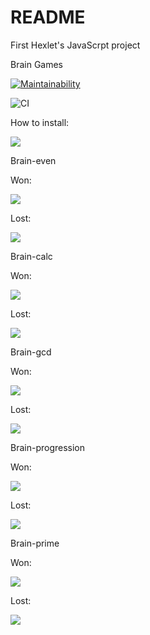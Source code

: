 # README

First Hexlet's JavaScrpt project

Brain Games

[![Maintainability](https://api.codeclimate.com/v1/badges/78f57dd497822b5cc83a/maintainability)](https://codeclimate.com/github/pavels3579/frontend-project-lvl1/maintainability)

![CI](https://github.com/pavels3579/frontend-project-lvl1/workflows/CI/badge.svg)


How to install:

<a href="https://asciinema.org/a/JHA7bWRpsO2ji5u1m58UVphL5" target="_blank"><img src="https://asciinema.org/a/JHA7bWRpsO2ji5u1m58UVphL5.svg" /></a>

Brain-even

Won:

<a href="https://asciinema.org/a/sLMEukDyOtu1x0NFIOn44rSAO" target="_blank"><img src="https://asciinema.org/a/sLMEukDyOtu1x0NFIOn44rSAO.svg" /></a>

Lost:

<a href="https://asciinema.org/a/zJ0s2rnl9mCs4GHzwOpD308jH" target="_blank"><img src="https://asciinema.org/a/zJ0s2rnl9mCs4GHzwOpD308jH.svg" /></a>


Brain-calc

Won:

<a href="https://asciinema.org/a/4nTTuQCBHOGsMZgoGP4SuNR2Y" target="_blank"><img src="https://asciinema.org/a/4nTTuQCBHOGsMZgoGP4SuNR2Y.svg" /></a>

Lost:

<a href="https://asciinema.org/a/IQ9CTjLVbxKadEtq4nM5kpGYx" target="_blank"><img src="https://asciinema.org/a/IQ9CTjLVbxKadEtq4nM5kpGYx.svg" /></a>


Brain-gcd

Won:

<a href="https://asciinema.org/a/DVicTXen7UnDTBojydWKbWK7G" target="_blank"><img src="https://asciinema.org/a/DVicTXen7UnDTBojydWKbWK7G.svg" /></a>

Lost:

<a href="https://asciinema.org/a/nro5mzsaATCAQJljFyCdbsvKh" target="_blank"><img src="https://asciinema.org/a/nro5mzsaATCAQJljFyCdbsvKh.svg" /></a>


Brain-progression

Won:

<a href="https://asciinema.org/a/splhH9YjbiH4DFLTg1HhW1hWQ" target="_blank"><img src="https://asciinema.org/a/splhH9YjbiH4DFLTg1HhW1hWQ.svg" /></a>

Lost:

<a href="https://asciinema.org/a/NZcwXd7Sg662Tyr6cBxztJPY8" target="_blank"><img src="https://asciinema.org/a/NZcwXd7Sg662Tyr6cBxztJPY8.svg" /></a>


Brain-prime

Won:

<a href="https://asciinema.org/a/YtR05HPCtqR56BZ2LjgvlfMdQ" target="_blank"><img src="https://asciinema.org/a/YtR05HPCtqR56BZ2LjgvlfMdQ.svg" /></a>

Lost:

<a href="https://asciinema.org/a/UTcWifcXx3I15HEavPu1z7Ziv" target="_blank"><img src="https://asciinema.org/a/UTcWifcXx3I15HEavPu1z7Ziv.svg" /></a>




